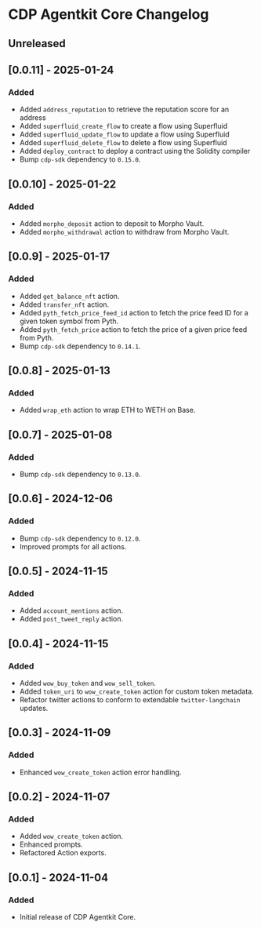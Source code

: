 # CDP Agentkit Core Changelog

## Unreleased

## [0.0.11] - 2025-01-24

### Added

- Added `address_reputation` to retrieve the reputation score for an address
- Added `superfluid_create_flow` to create a flow using Superfluid
- Added `superfluid_update_flow` to update a flow using Superfluid
- Added `superfluid_delete_flow` to delete a flow using Superfluid
- Added `deploy_contract` to deploy a contract using the Solidity compiler
- Bump `cdp-sdk` dependency to `0.15.0`.

## [0.0.10] - 2025-01-22

### Added

- Added `morpho_deposit` action to deposit to Morpho Vault.
- Added `morpho_withdrawal` action to withdraw from Morpho Vault.

## [0.0.9] - 2025-01-17

### Added

- Added `get_balance_nft` action.
- Added `transfer_nft` action.
- Added `pyth_fetch_price_feed_id` action to fetch the price feed ID for a given token symbol from Pyth.
- Added `pyth_fetch_price` action to fetch the price of a given price feed from Pyth.
- Bump `cdp-sdk` dependency to `0.14.1`.

## [0.0.8] - 2025-01-13

### Added

- Added `wrap_eth` action to wrap ETH to WETH on Base.

## [0.0.7] - 2025-01-08

### Added

- Bump `cdp-sdk` dependency to `0.13.0`.

## [0.0.6] - 2024-12-06

### Added

- Bump `cdp-sdk` dependency to `0.12.0`.
- Improved prompts for all actions.

## [0.0.5] - 2024-11-15

### Added

- Added `account_mentions` action.
- Added `post_tweet_reply` action.

## [0.0.4] - 2024-11-15

### Added

- Added `wow_buy_token` and `wow_sell_token`.
- Added `token_uri` to `wow_create_token` action for custom token metadata.
- Refactor twitter actions to conform to extendable `twitter-langchain` updates.

## [0.0.3] - 2024-11-09

### Added

- Enhanced `wow_create_token` action error handling.

## [0.0.2] - 2024-11-07

### Added

- Added `wow_create_token` action.
- Enhanced prompts.
- Refactored Action exports.

## [0.0.1] - 2024-11-04

### Added

- Initial release of CDP Agentkit Core.
